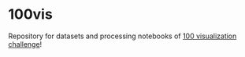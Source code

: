 # 100vis
Repository for datasets and processing notebooks of [100 visualization challenge](https://observablehq.com/collection/@leoyuholo/100-vis-challenge)!
